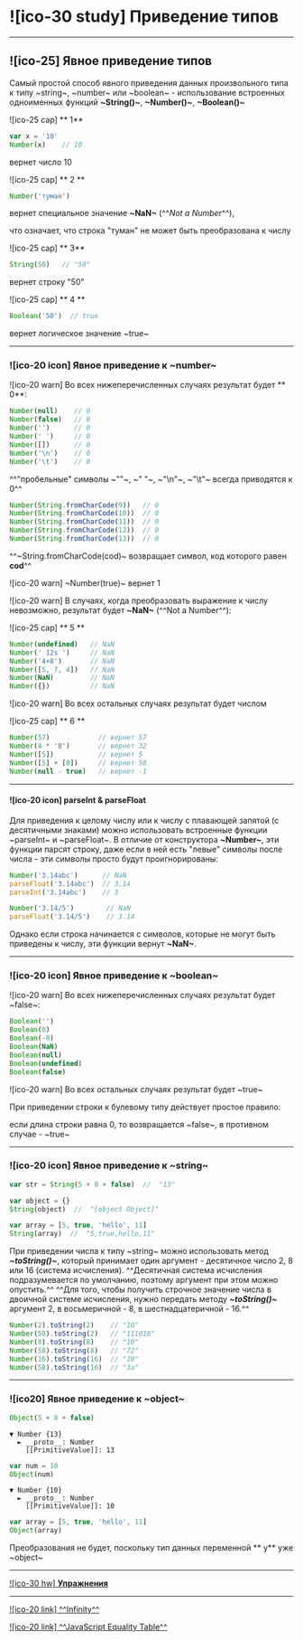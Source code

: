 # ![ico-30 study] Приведение типов

______________________________________

## ![ico-25] Явное приведение типов

Самый простой способ явного приведения данных произвольного типа к типу ~string~, ~number~ или ~boolean~ - использование встроенных одноименных функций **~String()~**,  **~Number()~**,  **~Boolean()~**

![ico-25 cap] ** 1**

~~~js
var x = '10'
Number(x)    // 10
~~~

вернет число 10

![ico-25 cap] ** 2 **

~~~js
Number('туман')
~~~

вернет специальное значение  **~NaN~** (^^_Not  a  Number_^^),

что означает, что строка "туман" не может быть преобразована к числу

![ico-25 cap] ** 3**

~~~js
String(50)   // "50"
~~~

вернет строку "50"

![ico-25 cap] ** 4 **

~~~js
Boolean('50')  // true
~~~

вернет логическое значение  ~true~

___________________________________________________________________

### ![ico-20 icon] Явное приведение к ~number~

![ico-20 warn] Во всех нижеперечисленных случаях результат будет ** 0**:

~~~js
Number(null)    // 0
Number(false)   // 0
Number('')      // 0
Number(' ')     // 0
Number([])      // 0
Number('\n')    // 0
Number('\t')    // 0
~~~

^^"пробельные" символы ~""~, ~"   "~, ~"\n"~, ~"\t"~ всегда приводятся к 0^^

~~~js
Number(String.fromCharCode(9))   // 0
Number(String.fromCharCode(10))  // 0
Number(String.fromCharCode(11))  // 0
Number(String.fromCharCode(12))  // 0
Number(String.fromCharCode(13))  // 0
~~~

^^~String.fromCharCode(cod)~ возвращает символ, код которого равен **cod**^^

![ico-20 warn] ~Number(true)~  вернет 1

![ico-20 warn] В случаях, когда преобразовать выражение к числу невозможно, результат будет  **~NaN~** (^^Not a Number^^):

![ico-25 cap] ** 5 **

~~~js
Number(undefined)   // NaN
Number(' 12s ')     // NaN
Number('4+8')       // NaN
Number([5, 7, 4])   // NaN
Number(NaN)         // NaN
Number({})          // NaN
~~~

![ico-20 warn]  Во всех остальных случаях результат будет  числом

![ico-25 cap] ** 6 **

~~~js
Number(57)            // вернет 57
Number(4 * '8')       // вернет 32
Number([5])           // вернет 5
Number([5] + [8])     // вернет 58
Number(null - true)   // вернет -1
~~~

______________________________

#### ![ico-20 icon] parseInt & parseFloat

Для приведения к целому числу или к числу с плавающей запятой (с десятичными знаками) можно использовать встроенные функции ~parseInt~ и ~parseFloat~.
В отличие от конструктора **~Number~**, эти функции парсят строку, даже если в ней есть "левые" символы после числа - эти символы просто будут проигнорированы:

~~~js
Number('3.14abc')      // NaN
parseFloat('3.14abc')  // 3.14
parseInt('3.14abc')    // 3

Number('3.14/5')        // NaN
parseFloat('3.14/5')    // 3.14
~~~

Однако если строка начинается с символов, которые не могут быть приведены к числу, эти функции вернут **~NaN~**.

____________________________________________________________________

### ![ico-20 icon] Явное приведение к ~boolean~

![ico-20 warn] Во всех нижеперечисленных случаях результат будет  ~false~:

~~~js
Boolean('')
Boolean(0)     
Boolean(-0)  
Boolean(NaN)
Boolean(null)
Boolean(undefined)
Boolean(false)
~~~

![ico-20 warn] Во всех остальных случаях результат будет  ~true~

При приведении строки к булевому типу действует простое правило:

если длина строки равна 0, то возвращается ~false~, в противном случае - ~true~

____________________________________________________________________

### ![ico-20 icon] Явное приведение к ~string~


~~~js
var str = String(5 + 8 + false)  //  "13"

var object = {}
String(object)  //  "[object Object]"

var array = [5, true, 'hello', 11]
String(array)  //  "5,true,hello,11"
~~~

При приведении числа к типу ~string~ можно использовать метод **_~toString()~_**, который принимает один аргумент - десятичное число 2, 8 или 16 (система исчисления).
^^Десятичная система исчисления подразумевается по умолчанию, поэтому аргумент при этом можно опустить.^^
^^Для того, чтобы получить строчное значение числа в двоичной системе исчисления, нужно передать методу **_~toString()~_** аргумент 2, в восьмеричной - 8, в шестнадцатеричной - 16.^^

~~~js
Number(2).toString(2)    // "10"
Number(58).toString(2)   // "111010"
Number(8).toString(8)    // "10"
Number(58).toString(8)   // "72"
Number(16).toString(16)  // "10"
Number(58).toString(16)  // "3a"
~~~

____________________________________________________________________

### ![ico20] Явное приведение к ~object~

~~~js
Object(5 + 8 + false)
~~~

~~~console
▼ Number {13}
  ► __proto__: Number
    [[PrimitiveValue]]: 13
~~~

~~~js
var num = 10
Object(num)
~~~

~~~console
▼ Number {10}
  ► __proto__: Number
    [[PrimitiveValue]]: 10
~~~

~~~js
var array = [5, true, 'hello', 11]
Object(array)
~~~

Преобразования не будет, поскольку тип данных переменной ** y** уже ~object~

____________________________________________________________________

[![ico-30 hw] **Упражнения**](external/explicit-type-covertion)

____________________________________________________________________

[![ico-20 link] ^^Infinity^^](external/w3-infinity)

[![ico-20 link] ^^JavaScript Equality Table^^](external/equality-in-table)
